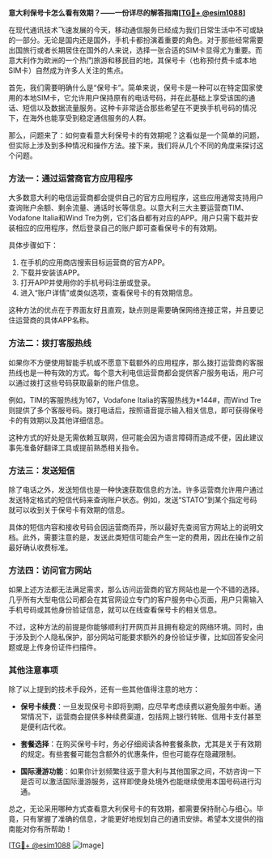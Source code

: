 **意大利保号卡怎么看有效期？——一份详尽的解答指南[[TG💪+ @esim1088](https://t.me/s/esim1088)]**

在现代通讯技术飞速发展的今天，移动通信服务已经成为我们日常生活中不可或缺的一部分。无论是国内还是国外，手机卡都扮演着重要的角色。对于那些经常需要出国旅行或者长期居住在国外的人来说，选择一张合适的SIM卡显得尤为重要。而意大利作为欧洲的一个热门旅游和移民目的地，其保号卡（也称预付费卡或本地SIM卡）自然成为许多人关注的焦点。

首先，我们需要明确什么是“保号卡”。简单来说，保号卡是一种可以在特定国家使用的本地SIM卡，它允许用户保持原有的电话号码，并在此基础上享受该国的通话、短信以及数据流量服务。这种卡非常适合那些希望在不更换手机号码的情况下，在海外也能享受到稳定通信服务的人群。

那么，问题来了：如何查看意大利保号卡的有效期呢？这看似是一个简单的问题，但实际上涉及到多种情况和操作方法。接下来，我们将从几个不同的角度来探讨这个问题。

### 方法一：通过运营商官方应用程序

大多数意大利的电信运营商都会提供自己的官方应用程序，这些应用通常支持用户查询账户余额、剩余流量、通话时长等信息。以意大利三大主要运营商TIM、Vodafone Italia和Wind Tre为例，它们各自都有对应的APP。用户只需下载并安装相应的应用程序，然后登录自己的账户即可查看保号卡的有效期。

具体步骤如下：
1. 在手机的应用商店搜索目标运营商的官方APP。
2. 下载并安装该APP。
3. 打开APP并使用你的手机号码注册或登录。
4. 进入“账户详情”或类似选项，查看保号卡的有效期信息。

这种方法的优点在于界面友好且直观，缺点则是需要确保网络连接正常，并且要记住运营商的具体APP名称。

### 方法二：拨打客服热线

如果你不方便使用智能手机或不愿意下载额外的应用程序，那么拨打运营商的客服热线也是一种有效的方式。每个意大利电信运营商都会提供客户服务电话，用户可以通过拨打这些号码获取最新的账户信息。

例如，TIM的客服热线为167，Vodafone Italia的客服热线为*144#，而Wind Tre则提供了多个客服号码。拨打电话后，按照语音提示输入相关信息，即可获得保号卡的有效期以及其他详细信息。

这种方式的好处是无需依赖互联网，但可能会因为语言障碍而造成不便，因此建议事先准备好翻译工具或提前熟悉相关指令。

### 方法三：发送短信

除了电话之外，发送短信也是一种快速获取信息的方法。许多运营商允许用户通过发送特定格式的短信代码来查询账户状态。例如，发送“STATO”到某个指定号码就可以收到关于保号卡有效期的信息。

具体的短信内容和接收号码会因运营商而异，所以最好先查阅官方网站上的说明文档。此外，需要注意的是，发送此类短信可能会产生一定的费用，因此在操作之前最好确认收费标准。

### 方法四：访问官方网站

如果上述方法都无法满足需求，那么访问运营商的官方网站也是一个不错的选择。几乎所有大型电信公司都会在其官网设立专门的客户服务中心页面，用户只需输入手机号码或其他身份验证信息，就可以在线查看保号卡的相关信息。

不过，这种方法的前提是你能够顺利打开网页并且拥有稳定的网络环境。同时，由于涉及到个人隐私保护，部分网站可能要求额外的身份验证步骤，比如回答安全问题或是上传身份证件扫描件。

### 其他注意事项

除了以上提到的技术手段外，还有一些其他值得注意的地方：

- **保号卡续费**：一旦发现保号卡即将到期，应尽早考虑续费以避免服务中断。通常情况下，运营商会提供多种续费渠道，包括网上银行转账、信用卡支付甚至是便利店代收。
  
- **套餐选择**：在购买保号卡时，务必仔细阅读各种套餐条款，尤其是关于有效期的规定。有些套餐可能包含额外的优惠条件，但也可能存在隐藏限制。

- **国际漫游功能**：如果你计划频繁往返于意大利与其他国家之间，不妨咨询一下是否可以激活国际漫游服务，这样即使身处境外也能继续使用本国号码进行沟通。

总之，无论采用哪种方式查看意大利保号卡的有效期，都需要保持耐心与细心。毕竟，只有掌握了准确的信息，才能更好地规划自己的通讯安排。希望本文提供的指南能对你有所帮助！

[[TG💪+ @esim1088](https://t.me/s/esim1088) ![Image](https://i.postimg.cc/4NQfJmqS/Snipaste-2025-05-13-00-14-12.png)]